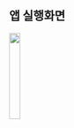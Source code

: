 ## 앱 실행화면

<img src = "https://user-images.githubusercontent.com/61315014/140777737-cc660ffe-ea77-44f1-8a00-22378e5274cf.gif" width = "20%">
